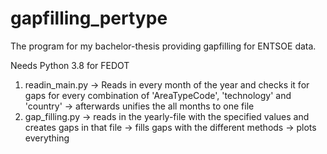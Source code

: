 # gapfilling_pertype

The program for my bachelor-thesis providing gapfilling for ENTSOE data.

Needs Python 3.8 for FEDOT

1. readin_main.py
   -> Reads in every month of the year and checks it for gaps for every combination of 'AreaTypeCode', 'technology' and
   'country'
   -> afterwards unifies the all months to one file
2. gap_filling.py
   -> reads in the yearly-file with the specified values and creates gaps in that file
   -> fills gaps with the different methods
   -> plots everything
